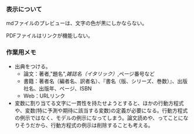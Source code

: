 
### 表示について

mdファイルのプレビューは、文字の色が黒にしかならない。

PDFファイルはリンクが機能しない。


### 作業用メモ

- 出典をつける。
  - 論文：著者,"題名",*雑誌名（イタリック）*,ページ番号など
  - 書籍：著者名（編者名、訳者名）、『書名（版、シリーズ、巻数）』、出版社名、出版年、ページ、ISBN
  - Web：URLリンク
- 変数に割り当てる文字に一貫性を持たせようとすると、ほかの行動方程式や、変数(特に予測や期待に該当する変数)の定義が必要になる。行動方程式の例示ではなく、モデルの例示になってしまう。論文読めや、ってことになりそうだから、行動方程式の例示は削除することも考える。
